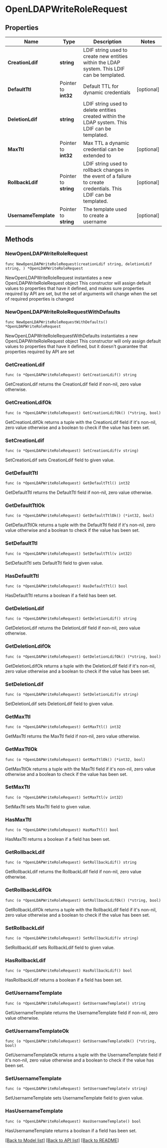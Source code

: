 # OpenLDAPWriteRoleRequest

## Properties

Name | Type | Description | Notes
------------ | ------------- | ------------- | -------------
**CreationLdif** | **string** | LDIF string used to create new entities within the LDAP system. This LDIF can be templated. | 
**DefaultTtl** | Pointer to **int32** | Default TTL for dynamic credentials | [optional] 
**DeletionLdif** | **string** | LDIF string used to delete entities created within the LDAP system. This LDIF can be templated. | 
**MaxTtl** | Pointer to **int32** | Max TTL a dynamic credential can be extended to | [optional] 
**RollbackLdif** | Pointer to **string** | LDIF string used to rollback changes in the event of a failure to create credentials. This LDIF can be templated. | [optional] 
**UsernameTemplate** | Pointer to **string** | The template used to create a username | [optional] 

## Methods

### NewOpenLDAPWriteRoleRequest

`func NewOpenLDAPWriteRoleRequest(creationLdif string, deletionLdif string, ) *OpenLDAPWriteRoleRequest`

NewOpenLDAPWriteRoleRequest instantiates a new OpenLDAPWriteRoleRequest object
This constructor will assign default values to properties that have it defined,
and makes sure properties required by API are set, but the set of arguments
will change when the set of required properties is changed

### NewOpenLDAPWriteRoleRequestWithDefaults

`func NewOpenLDAPWriteRoleRequestWithDefaults() *OpenLDAPWriteRoleRequest`

NewOpenLDAPWriteRoleRequestWithDefaults instantiates a new OpenLDAPWriteRoleRequest object
This constructor will only assign default values to properties that have it defined,
but it doesn't guarantee that properties required by API are set

### GetCreationLdif

`func (o *OpenLDAPWriteRoleRequest) GetCreationLdif() string`

GetCreationLdif returns the CreationLdif field if non-nil, zero value otherwise.

### GetCreationLdifOk

`func (o *OpenLDAPWriteRoleRequest) GetCreationLdifOk() (*string, bool)`

GetCreationLdifOk returns a tuple with the CreationLdif field if it's non-nil, zero value otherwise
and a boolean to check if the value has been set.

### SetCreationLdif

`func (o *OpenLDAPWriteRoleRequest) SetCreationLdif(v string)`

SetCreationLdif sets CreationLdif field to given value.


### GetDefaultTtl

`func (o *OpenLDAPWriteRoleRequest) GetDefaultTtl() int32`

GetDefaultTtl returns the DefaultTtl field if non-nil, zero value otherwise.

### GetDefaultTtlOk

`func (o *OpenLDAPWriteRoleRequest) GetDefaultTtlOk() (*int32, bool)`

GetDefaultTtlOk returns a tuple with the DefaultTtl field if it's non-nil, zero value otherwise
and a boolean to check if the value has been set.

### SetDefaultTtl

`func (o *OpenLDAPWriteRoleRequest) SetDefaultTtl(v int32)`

SetDefaultTtl sets DefaultTtl field to given value.

### HasDefaultTtl

`func (o *OpenLDAPWriteRoleRequest) HasDefaultTtl() bool`

HasDefaultTtl returns a boolean if a field has been set.

### GetDeletionLdif

`func (o *OpenLDAPWriteRoleRequest) GetDeletionLdif() string`

GetDeletionLdif returns the DeletionLdif field if non-nil, zero value otherwise.

### GetDeletionLdifOk

`func (o *OpenLDAPWriteRoleRequest) GetDeletionLdifOk() (*string, bool)`

GetDeletionLdifOk returns a tuple with the DeletionLdif field if it's non-nil, zero value otherwise
and a boolean to check if the value has been set.

### SetDeletionLdif

`func (o *OpenLDAPWriteRoleRequest) SetDeletionLdif(v string)`

SetDeletionLdif sets DeletionLdif field to given value.


### GetMaxTtl

`func (o *OpenLDAPWriteRoleRequest) GetMaxTtl() int32`

GetMaxTtl returns the MaxTtl field if non-nil, zero value otherwise.

### GetMaxTtlOk

`func (o *OpenLDAPWriteRoleRequest) GetMaxTtlOk() (*int32, bool)`

GetMaxTtlOk returns a tuple with the MaxTtl field if it's non-nil, zero value otherwise
and a boolean to check if the value has been set.

### SetMaxTtl

`func (o *OpenLDAPWriteRoleRequest) SetMaxTtl(v int32)`

SetMaxTtl sets MaxTtl field to given value.

### HasMaxTtl

`func (o *OpenLDAPWriteRoleRequest) HasMaxTtl() bool`

HasMaxTtl returns a boolean if a field has been set.

### GetRollbackLdif

`func (o *OpenLDAPWriteRoleRequest) GetRollbackLdif() string`

GetRollbackLdif returns the RollbackLdif field if non-nil, zero value otherwise.

### GetRollbackLdifOk

`func (o *OpenLDAPWriteRoleRequest) GetRollbackLdifOk() (*string, bool)`

GetRollbackLdifOk returns a tuple with the RollbackLdif field if it's non-nil, zero value otherwise
and a boolean to check if the value has been set.

### SetRollbackLdif

`func (o *OpenLDAPWriteRoleRequest) SetRollbackLdif(v string)`

SetRollbackLdif sets RollbackLdif field to given value.

### HasRollbackLdif

`func (o *OpenLDAPWriteRoleRequest) HasRollbackLdif() bool`

HasRollbackLdif returns a boolean if a field has been set.

### GetUsernameTemplate

`func (o *OpenLDAPWriteRoleRequest) GetUsernameTemplate() string`

GetUsernameTemplate returns the UsernameTemplate field if non-nil, zero value otherwise.

### GetUsernameTemplateOk

`func (o *OpenLDAPWriteRoleRequest) GetUsernameTemplateOk() (*string, bool)`

GetUsernameTemplateOk returns a tuple with the UsernameTemplate field if it's non-nil, zero value otherwise
and a boolean to check if the value has been set.

### SetUsernameTemplate

`func (o *OpenLDAPWriteRoleRequest) SetUsernameTemplate(v string)`

SetUsernameTemplate sets UsernameTemplate field to given value.

### HasUsernameTemplate

`func (o *OpenLDAPWriteRoleRequest) HasUsernameTemplate() bool`

HasUsernameTemplate returns a boolean if a field has been set.


[[Back to Model list]](../README.md#documentation-for-models) [[Back to API list]](../README.md#documentation-for-api-endpoints) [[Back to README]](../README.md)



